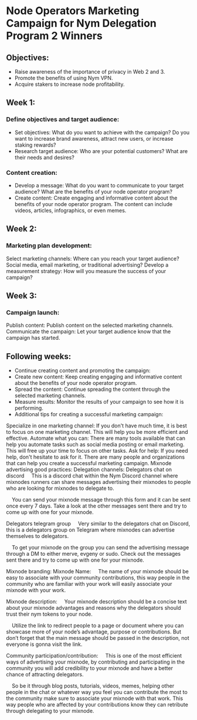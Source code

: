 # Node Operators Marketing Campaign for Nym Delegation Program 2 Winners

## Objectives:

* Raise awareness of the importance of privacy in Web 2 and 3.
* Promote the benefits of using Nym VPN.
* Acquire stakers to increase node profitability.

## Week 1:

### Define objectives and target audience:

* Set objectives: What do you want to achieve with the campaign? Do you want to increase brand awareness, attract new users, or increase staking rewards?
* Research target audience: Who are your potential customers? What are their needs and desires?

### Content creation:

* Develop a message: What do you want to communicate to your target audience? What are the benefits of your node operator program?
* Create content: Create engaging and informative content about the benefits of your node operator program. The content can include videos, articles, infographics, or even memes.

## Week 2:

### Marketing plan development:

Select marketing channels: Where can you reach your target audience? Social media, email marketing, or traditional advertising?
Develop a measurement strategy: How will you measure the success of your campaign?

## Week 3:

### Campaign launch:
Publish content: Publish content on the selected marketing channels.
Communicate the campaign: Let your target audience know that the campaign has started.

## Following weeks:

* Continue creating content and promoting the campaign:
* Create new content: Keep creating engaging and informative content about the benefits of your node operator program.
* Spread the content: Continue spreading the content through the selected marketing channels.
* Measure results: Monitor the results of your campaign to see how it is performing.
* Additional tips for creating a successful marketing campaign:

Specialize in one marketing channel: If you don't have much time, it is best to focus on one marketing channel. This will help you be more efficient and effective.
Automate what you can: There are many tools available that can help you automate tasks such as social media posting or email marketing. This will free up your time to focus on other tasks.
Ask for help: If you need help, don't hesitate to ask for it. There are many people and organizations that can help you create a successful marketing campaign.
Mixnode advertising good practices:
Delegation channels:
Delegators chat on discord
    This is a discord chat within the Nym Discord channel where mixnodes runners can share messages advertising their mixnodes to people who are looking for mixnodes to delegate to.

    You can send your mixnode message through this form and it can be sent once every 7 days. Take a look at the other messages sent there and try to come up with one for your mixnode.

Delegators telegram group
    Very similar to the delegators chat on Discord, this is a delegators group on Telegram where mixnodes can advertise themselves to delegators.

    To get your mixnode on the group you can send the advertising message through a DM to either merve, evgeny or sudo. Check out the messages sent there and try to come up with one for your mixnode.

Mixnode branding:
Mixnode Name:
    The name of your mixnode should be easy to associate with your community contributions, this way people in the community who are familiar with your work will easily associate your mixnode with your work.

Mixnode description:
    Your mixnode description should be a concise text about your mixnode advantages and reasons why the delegators should trust their nym tokens to your node.

    Utilize the link to redirect people to a page or document where you can showcase more of your node’s advantage, purpose or contributions. But don’t forget that the main message should be passed in the description, not everyone is gonna visit the link.

Community participation/contribution:
    This is one of the most efficient ways of advertising your mixnode, by contributing and participating in the community you will add credibility to your mixnode and have a better chance of attracting delegators.

    So be it through blog posts, tutorials, videos, memes, helping other people in the chat or whatever way you feel you can contribute the most to the community make sure to associate your mixnode with that work. This way people who are affected by your contributions know they can retribute through delegating to your mixnode.
